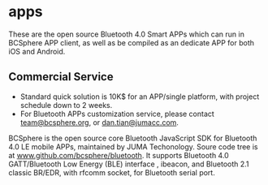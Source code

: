 apps
====

These are the open source Bluetooth 4.0 Smart APPs which can run in BCSphere APP client, as well as be compiled as an dedicate APP for both iOS and Android.

Commercial Service
------------------------
- Standard quick solution is 10K$ for an APP/single platform, with project schedule down to 2 weeks.
- For Bluetooth APPs customization service, please contact team@bcsphere.org, or dan.tian@jumacc.com. 


BCSphere is the open source core Bluetooth JavaScript SDK for Bluetooth 4.0 LE mobile APPs, maintained by JUMA Techonology. Soure code tree is at www.github.com/bcsphere/bluetooth. It supports Bluetooth 4.0 GATT/Bluetooth Low Energy (BLE) interface , ibeacon, and Bluetooth 2.1 classic BR/EDR, with rfcomm socket, for Bluetooth serial port.
